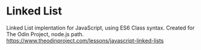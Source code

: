 # Linked List

Linked List implentation for JavaScript, using ES6 Class syntax.
Created for The Odin Project, node.js path.
https://www.theodinproject.com/lessons/javascript-linked-lists

